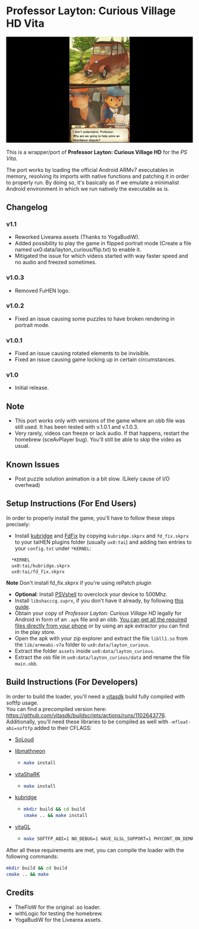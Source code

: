 # Professor Layton: Curious Village HD Vita

<p align="center"><img src="./screenshots/game.png"></p>

This is a wrapper/port of <b>Professor Layton: Curious Village HD</b> for the *PS Vita*.

The port works by loading the official Android ARMv7 executables in memory, resolving its imports with native functions and patching it in order to properly run.
By doing so, it's basically as if we emulate a minimalist Android environment in which we run natively the executable as is.

## Changelog

### v1.1

- Reworked Livearea assets (Thanks to YogaBudiW).
- Added possibility to play the game in flipped portrait mode (Create a file named ux0:data/layton_curious/flip.txt) to enable it.
- Mitigated the issue for which videos started with way faster speed and no audio and freezed sometimes.

### v1.0.3

- Removed FuHEN logo.

### v1.0.2

- Fixed an issue causing some puzzles to have broken rendering in portrait mode.

### v1.0.1

- Fixed an issue causing rotated elements to be invisible.
- Fixed an issue causing game locking up in certain circumstances.

### v1.0

- Initial release.

## Note

- This port works only with versions of the game where an obb file was still used. It has been tested with v.1.0.1 and v.1.0.3.
- Very rarely, videos can freeze or lack audio. If that happens, restart the homebrew (sceAvPlayer bug). You'll still be able to skip the video as usual.

## Known Issues

- Post puzzle solution animation is a bit slow. (Likely cause of I/O overhead)

## Setup Instructions (For End Users)

In order to properly install the game, you'll have to follow these steps precisely:

- Install [kubridge](https://github.com/TheOfficialFloW/kubridge/releases/) and [FdFix](https://github.com/TheOfficialFloW/FdFix/releases/) by copying `kubridge.skprx` and `fd_fix.skprx` to your taiHEN plugins folder (usually `ux0:tai`) and adding two entries to your `config.txt` under `*KERNEL`:
  
```
  *KERNEL
  ux0:tai/kubridge.skprx
  ux0:tai/fd_fix.skprx
```

**Note** Don't install fd_fix.skprx if you're using rePatch plugin

- **Optional**: Install [PSVshell](https://github.com/Electry/PSVshell/releases) to overclock your device to 500Mhz.
- Install `libshacccg.suprx`, if you don't have it already, by following [this guide](https://samilops2.gitbook.io/vita-troubleshooting-guide/shader-compiler/extract-libshacccg.suprx).
- Obtain your copy of *Professor Layton: Curious Village HD* legally for Android in form of an `.apk` file and an obb. [You can get all the required files directly from your phone](https://stackoverflow.com/questions/11012976/how-do-i-get-the-apk-of-an-installed-app-without-root-access) or by using an apk extractor you can find in the play store.
- Open the apk with your zip explorer and extract the file `libll1.so` from the `lib/armeabi-v7a` folder to `ux0:data/layton_curious`. 
- Extract the folder `assets` inside `ux0:data/layton_curious`.
- Extract the `obb` file in `ux0:data/layton_curious/data` and rename the file `main.obb`.

## Build Instructions (For Developers)

In order to build the loader, you'll need a [vitasdk](https://github.com/vitasdk) build fully compiled with softfp usage.  
You can find a precompiled version here: https://github.com/vitasdk/buildscripts/actions/runs/1102643776.  
Additionally, you'll need these libraries to be compiled as well with `-mfloat-abi=softfp` added to their CFLAGS:

- [SoLoud](https://github.com/vitasdk/packages/blob/master/soloud/VITABUILD)

- [libmathneon](https://github.com/Rinnegatamante/math-neon)

  - ```bash
    make install
    ```

- [vitaShaRK](https://github.com/Rinnegatamante/vitaShaRK)

  - ```bash
    make install
    ```

- [kubridge](https://github.com/TheOfficialFloW/kubridge)

  - ```bash
    mkdir build && cd build
    cmake .. && make install
    ```

- [vitaGL](https://github.com/Rinnegatamante/vitaGL)

  - ````bash
    make SOFTFP_ABI=1 NO_DEBUG=1 HAVE_GLSL_SUPPORT=1 PHYCONT_ON_DEMAND=1 HAVE_UNFLIPPED_FBOS=1 install
    ````

After all these requirements are met, you can compile the loader with the following commands:

```bash
mkdir build && cd build
cmake .. && make
```

## Credits

- TheFloW for the original .so loader.
- withLogic for testing the homebrew.
- YogaBudiW for the Livearea assets.

